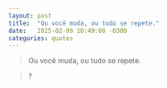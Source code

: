 ```yaml
---
layout: post
title:  "Ou você muda, ou tudo se repete."
date:   2025-02-09 10:49:00 -0300
categories: quotes
---
```


>Ou você muda, ou tudo se repete.

>?
